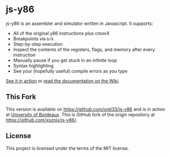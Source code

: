 # js-y86

js-y86 is an assembler and simulator written in Javascript. It supports:

* All of the original y86 instructions plus cmovX
* Breakpoints via `brk`
* Step-by-step execution
* Inspect the contents of the registers, flags, and memory after every instruction
* Manually pause if you get stuck in an infinite loop
* Syntax highlighting
* See your (hopefully useful) compile errors as you type

[See it in action](https://xsznix.github.io/js-y86/) or [read the documentation on the Wiki](https://github.com/xsznix/js-y86/wiki).

## This Fork

This version is available on <https://github.com/orel33/js-y86> and is in action at [University of Bordeaux](http://dept-info.labri.fr/ENSEIGNEMENT/archi/js-y86/index.html). This is GitHub fork of the origin repository at <https://github.com/xsznix/js-y86/>.

## License

This project is licensed under the terms of the MIT license.
